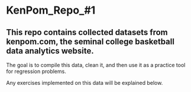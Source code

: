 # KenPom_Repo_#1
## This repo contains collected datasets from kenpom.com, the seminal college basketball data analytics website.

The goal is to compile this data, clean it, and then use it as a practice tool for regression problems. 

Any exercises implemented on this data will be explained below.